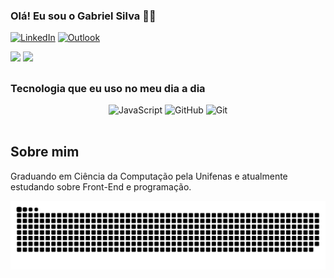 

### Olá! Eu sou o Gabriel Silva 👋🏼


[![LinkedIn](https://img.shields.io/badge/linkedin-%230077B5.svg?style=for-the-badge&logo=linkedin&logoColor=white)](https://www.linkedin.com/in/gabriiellpereira/)
[![Outlook](https://img.shields.io/badge/Outlook-0078D4?style=for-the-badge&logo=microsoft-outlook&logoColor=white)](gabrielpereirasilva9@hotmail.com)

<div>
<img height="180em" src = "https://github-readme-stats.vercel.app/api?username=gabrielps1&show_icons=true&theme=white"/> 
<img height="180em" src ="https://github-readme-stats.vercel.app/api/top-langs/?username=gabrielps1&layout=compact"/>
</div>

##


 ### Tecnologia que eu uso no meu dia a dia

<div style="text-align: center;">
    <img src="https://img.shields.io/badge/javascript-%23323330.svg?style=for-the-badge&logo=javascript&logoColor=%23F7DF1E" alt="JavaScript"/>
    <img src="https://img.shields.io/badge/github-%23121011.svg?style=for-the-badge&logo=github&logoColor=white)" alt="GitHub"/>
    <img src="https://img.shields.io/badge/git-%23F05033.svg?style=for-the-badge&logo=git&logoColor=white)" alt="Git"/>

</div><br/>

## Sobre mim

Graduando em Ciência da Computação pela Unifenas e atualmente estudando sobre Front-End e programação.

<picture>
  <source
    media="(prefers-color-scheme: dark)"
    srcset="https://raw.githubusercontent.com/platane/snk/output/github-contribution-grid-snake-dark.svg"
  />
  <source
    media="(prefers-color-scheme: light)"
    srcset="https://raw.githubusercontent.com/platane/snk/output/github-contribution-grid-snake.svg"
  />
  <img
    alt="github contribution grid snake animation"
    src="https://raw.githubusercontent.com/platane/snk/output/github-contribution-grid-snake.svg"
  />
</picture>




